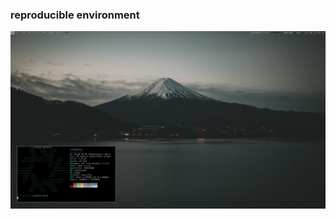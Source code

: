 ### reproducible **env**ironment

![Screenshot](https://github.com/simojo/env/blob/master/screenshot.png)
